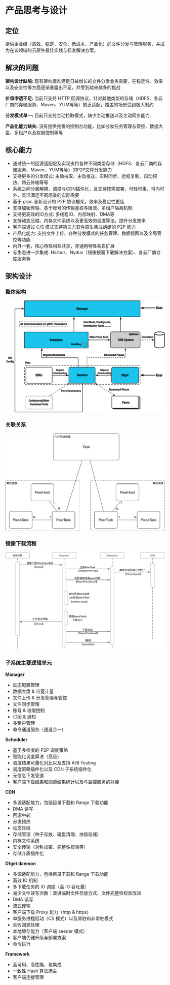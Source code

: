 # 产品思考与设计

## 定位
提供企业级（高效、稳定、安全、低成本、产品化）的文件分发与管理服务，并成为在该领域的云原生最佳实践与标准解决方案。

## 解决的问题

**架构设计缺陷:** 现有架构很难满足日益增长的文件分发业务需要，在稳定性、效率以及安全性等方面逐渐暴露出不足，并受到越来越多的挑战

**价值渗透不足:** 当前只支持 HTTP 回源协议，针对其他类型的存储（HDFS、各云厂商的存储服务、Maven、YUM等等）缺乏适配，覆盖的场景受到极大制约

**分发模式单一:** 目前只支持主动拉取模式，缺少主动推送以及主动同步能力

**产品化能力缺失:** 没有提供完善的控制台功能，比如分发任务管理与管控、数据大盘、多租户以及权限控制等等

## 核心能力

- 通过统一的回源适配层及实现支持各种不同类型存储（HDFS、各云厂商的存储服务、Maven、YUM等等）的P2P文件分发能力
- 支持更多的分发模式: 主动拉取、主动推送、实时同步、远程复制、自动预热、跨云传输等等
- 系统之间分离解耦，调度与CDN插件化，且支持按需部署，可轻可重，可内可外，灵活满足不同场景的实际需要
- 基于 grpc 全新设计的 P2P 协议框架，效率及稳定性更佳
- 支持加密传输、基于账号的传输鉴权与限流、多租户隔离机制
- 支持更高效的IO方式: 多线程IO、内存映射、DMA等
- 支持动态压缩、内存文件系统以及更高效的调度算法，提升分发效率
- 客户端通过 C/S 模式支持第三方软件原生集成蜻蜓的 P2P 能力
- 产品化能力: 支持文件上传、各种分发模式的任务管理、数据视图以及全局管控等功能
- 内外一套，核心特性相互共享，非通用特性各自扩展
- 与生态进一步集成: Harbor、Nydus（镜像按需下载解决方案）、各云厂商仓库服务等

## 架构设计

### 整体架构
![alt][arch]

### 关联关系

![alt][association]

### 镜像下载流程

![alt][download-process]

### 子系统主要逻辑单元

**Manager**
- 动态配置管理
- 数据大盘 & 带宽计量
- 文件上传 & 分发管理与管控
- 文件同步管理
- 账号 & 权限控制
- 订阅 & 通知
- 多租户管理
- 命令通道服务（通道合一）

**Scheduler**
- 基于多维度的 P2P 调度策略
- 智能化调度算法（高级）
- 调度结果可量化对比以及支持 A/B Testing
- 调度策略插件化以及 CDN 子系统插件化
- 元信息下发管道
- 客户端下载结果和回源结果统计以及与监控服务的对接

**CDN**
- 多源适配能力，包括目录下载和 Range 下载功能
- DMA 读写
- 回源中转
- 分发预热
- 动态压缩
- 存储管理（种子存放、磁盘清理、块级存储）
- 内存文件系统
- 安全传输（对称加密、完整性校验等）
- 存储介质插件化

**Dfget daemon**
- 多源适配能力，包括目录下载和 Range 下载功能
- 高效 IO 机制
- 多下载任务的 IO 调度（高 IO 吞吐量）
- 减少文件读写次数：改进临时文件存放方式、文件完整性校验改进
- DMA 读写
- 流式传输
- 客户端下载 Proxy 能力（http & https）
- 单服务进程启动（CS 模式）以及常驻和非常驻模式
- 失败回源处理
- 本地缓存能力（客户端 seeder 模式）
- 客户端优雅升级与部署方案
- 命令执行

**Framework**
- 高可用、高性能、易集成
- 一致性 Hash 算法选主
- 客户端连接管理


[arch]: ../images/arch.png
[association]: ../images/association.png
[download-process]: ../images/download-process.png
